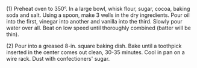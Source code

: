(1) Preheat oven to 350°. In a large bowl, whisk flour, sugar, cocoa, baking soda and salt. Using a spoon, make 3 wells in the dry ingredients. Pour oil into the first, vinegar into another and vanilla into the third. Slowly pour water over all. Beat on low speed until thoroughly combined (batter will be thin). 


(2) Pour into a greased 8-in. square baking dish. Bake until a toothpick inserted in the center comes out clean, 30-35 minutes. Cool in pan on a wire rack. Dust with confectioners' sugar.